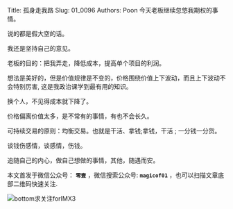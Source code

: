 Title:  孤身走我路
Slug:  01_0096
Authors: Poon
今天老板继续忽悠我期权的事情。

说的都是假大空的话。

我还是坚持自己的意见。

老板的目的：把我弄走，降低成本，提高单个项目的利润。

想法是美好的，但是价值规律是不变的，价格围绕价值上下波动，而且上下波动不会特别厉害, 这是我政治课学到最有用的知识。

换个人，不见得成本就下降了。

价格偏离价值太多，是不常有的事情，有也不会长久。

可持续交易的原则：均衡交易。也就是干活、拿钱;拿钱，干活 ; 一分钱一分货。

谈钱伤感情，谈感情，伤钱。

追随自己的内心，做自己想做的事情，其他，随遇而安。


本文首发于微信公众号： **`零壹`** ，微信搜索公众号: **`magicof01`** ，也可以扫描文章底部二维码快速关注.

![bottom求关注forIMX3](http://www.imx3.com/img/weixin_bi_common/sdr_code_tree_01.png)

